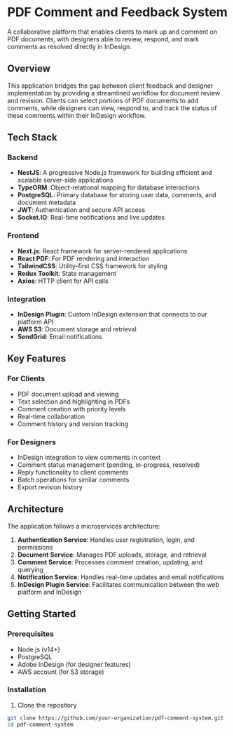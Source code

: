 # PDF Comment and Feedback System

A collaborative platform that enables clients to mark up and comment on PDF documents, with designers able to review, respond, and mark comments as resolved directly in InDesign.

## Overview

This application bridges the gap between client feedback and designer implementation by providing a streamlined workflow for document review and revision. Clients can select portions of PDF documents to add comments, while designers can view, respond to, and track the status of these comments within their InDesign workflow.

## Tech Stack

### Backend
- **NestJS**: A progressive Node.js framework for building efficient and scalable server-side applications
- **TypeORM**: Object-relational mapping for database interactions
- **PostgreSQL**: Primary database for storing user data, comments, and document metadata
- **JWT**: Authentication and secure API access
- **Socket.IO**: Real-time notifications and live updates

### Frontend
- **Next.js**: React framework for server-rendered applications
- **React PDF**: For PDF rendering and interaction
- **TailwindCSS**: Utility-first CSS framework for styling
- **Redux Toolkit**: State management
- **Axios**: HTTP client for API calls

### Integration
- **InDesign Plugin**: Custom InDesign extension that connects to our platform API
- **AWS S3**: Document storage and retrieval
- **SendGrid**: Email notifications

## Key Features

### For Clients
- PDF document upload and viewing
- Text selection and highlighting in PDFs
- Comment creation with priority levels
- Real-time collaboration
- Comment history and version tracking

### For Designers
- InDesign integration to view comments in context
- Comment status management (pending, in-progress, resolved)
- Reply functionality to client comments
- Batch operations for similar comments
- Export revision history

## Architecture

The application follows a microservices architecture:

1. **Authentication Service**: Handles user registration, login, and permissions
2. **Document Service**: Manages PDF uploads, storage, and retrieval
3. **Comment Service**: Processes comment creation, updating, and querying
4. **Notification Service**: Handles real-time updates and email notifications
5. **InDesign Plugin Service**: Facilitates communication between the web platform and InDesign

## Getting Started

### Prerequisites
- Node.js (v14+)
- PostgreSQL
- Adobe InDesign (for designer features)
- AWS account (for S3 storage)

### Installation

1. Clone the repository
```bash
git clone https://github.com/your-organization/pdf-comment-system.git
cd pdf-comment-system